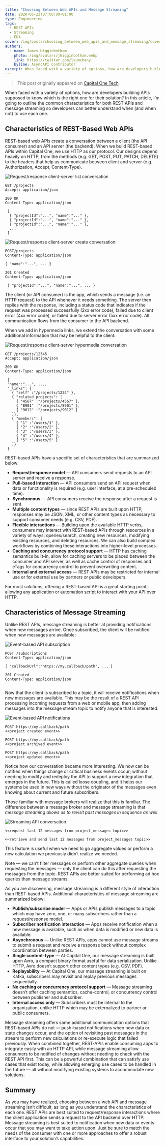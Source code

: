 ```yaml
---
title: "Choosing Between Web APIs and Message Streaming"
date: 2020-06-23T07:00:00+01:00
type: Engineering
tags:
  - REST APIs
  - Streaming
  - EDA
cover: /img/posts/choosing_between_web_apis_and_message_streaming/cover.webp
authors:
  - name: James Higginbotham
    photo: /img/avatars/jhigginbotham.webp
    link: https://twitter.com/launchany
    byline: AsyncAPI Contributor
excerpt: When faced with a variety of options, how are developers building APIs supposed to know which is the right one for their solution? In this article, I’m going to outline the common characteristics for both REST APIs and message streaming so developers can better understand when (and when not) to use each one.
---
```


> This post originally appeared on [Capital One Tech](https://medium.com/capital-one-tech/choosing-between-rest-web-apis-and-message-streaming-8e2f4813a058)

When faced with a variety of options, how are developers building APIs supposed to know which is the right one for their solution? In this article, I’m going to outline the common characteristics for both REST APIs and message streaming so developers can better understand when (and when not) to use each one.

## Characteristics of REST-Based Web APIs

REST-based web APIs create a conversation between a client (the API consumer) and an API server (the backend). When we build REST-based APIs within Capital One, we use HTTP as our protocol. Our designs depend heavily on HTTP, from the methods (e.g. GET, POST, PUT, PATCH, DELETE) to the headers that help us communicate between client and server (e.g. Authorization, Accept, Content-Type).

![Request/response client-server list conversation](/img/posts/choosing_between_web_apis_and_message_streaming/convo-1.webp)

```
GET /projects
Accept: application/json

200 OK
Content-Type: application/json
 
 [
  { "projectId":"...", "name":"..." },
  { "projectId":"...", "name":"..." },
  { "projectId":"...", "name":"..." },
  ...
 ]
```

![Request/response client-server create conversation](/img/posts/choosing_between_web_apis_and_message_streaming/convo-2.webp)

```
POST/projects
Content-Type: application/json

{ "name":"...", ... }

201 Created
Content-Type: application/json
 
 { "projectId":"...", "name":"...", ... }

```

The client (or API consumer) is the app, which sends a message (i.e. an HTTP request) to the API whenever it needs something. The server then replies with the response, including a status code that indicates if the request was processed successfully (2xx error code), failed due to client error (4xx error code), or failed due to server error (5xx error code). All communication flows from the consumer to the API backend.

When we add in hypermedia links, we extend the conversation with some additional information that may be helpful to the client:

![Request/response client-server hypermedia conversation](/img/posts/choosing_between_web_apis_and_message_streaming/convo-3.webp)

```
GET /projects/12345
Accept: application/json

200 OK
Content-Type: application/json
 
 { 
 "name":"...", ...,
 "_links": {
   { "self" :"/projects/1234" }, 
   { "related_projects": [
     { "4567" :"/projects/4567" }, 
     { "8901" :"/projects/8901" }, 
     { "9012" :"/projects/9012" } 
   ]}, 
   { "members": [
     { "1" :"/users/1" }, 
     { "2" :"/users/2" }, 
     { "3" :"/users/3" }, 
     { "4" :"/users/4" }, 
     { "5" :"/users/5" } 
   ]}
 }
```

REST-based APIs have a specific set of characteristics that are summarized below:

* __Request/response model__ — API consumers send requests to an API server and receive a response.
* __Pull-based interaction__ — API consumers send an API request when data or functionality is required (e.g. user interface, at a pre-scheduled time).
* __Synchronous__ — API consumers receive the response after a request is sent.
* __Multiple content types__ — since REST APIs are built upon HTTP, responses may be JSON, XML, or other content types as necessary to support consumer needs (e.g. CSV, PDF).
* __Flexible interactions__ — Building upon the available HTTP verbs, consumers may interact with REST-based APIs through resources in a variety of ways: queries/search, creating new resources, modifying existing resources, and deleting resources. We can also build complex workflows by combining these interactions into higher-level processes.
* __Caching and concurrency protocol support__ — HTTP has caching semantics built-in, allow for caching servers to be placed between the consumer and API server, as well as cache control of responses and eTags for concurrency control to prevent overwriting content.
* __Internal and external access__ — REST APIs may be restricted for internal use or for external use by partners or public developers.

For most solutions, offering a REST-based API is a great starting point, allowing any application or automation script to interact with your API over HTTP.

## Characteristics of Message Streaming

Unlike REST APIs, message streaming is better at providing notifications when new messages arrive. Once subscribed, the client will be notified when new messages are available:

![Event-based API subscription](/img/posts/choosing_between_web_apis_and_message_streaming/convo-4.webp)

```
POST /subscriptions
Content-Type: application/json

{ "callbackUrl":"https://my.callback/path", ... }

201 Created
Content-Type: application/json
 
```

Now that the client is subscribed to a topic, it will receive notifications when new messages are available. This may be the result of a REST API processing incoming requests from a web or mobile app, then adding messages into the message stream topic to notify anyone that is interested:

![Event-based API notifications](/img/posts/choosing_between_web_apis_and_message_streaming/convo-5.webp)

```
POST https://my.callback/path
<<project created event>>

POST https://my.callback/path
<<project archived event>>

POST https://my.callback/path
<<project updated event>>
```

Notice how our conversation became more interesting. We now can be notified when things change or critical business events occur; without needing to modify and redeploy the API to support a new integration that emerges in the future. This is called loose coupling, and it helps our systems be used in new ways without the originator of the messages even knowing about current and future subscribers.

Those familiar with message brokers will realize that this is familiar. The difference between a message broker and message streaming is that _message streaming allows us to revisit past messages in sequence as well_:

![Streaming API conversation](/img/posts/choosing_between_web_apis_and_message_streaming/convo-6.webp)

```
<<request last 12 messages from project_messages topic>>

<<retrieve and send last 12 messages from project_messages topic>>
```

This feature is useful when we need to go aggregate values or perform a new calculation we previously didn’t realize we needed.

Note — we can’t filter messages or perform other aggregate queries when requesting the messages — only the client can do this after requesting the messages from the topic. REST APIs are better suited for performing ad hoc queries than message streams.

As you are discovering, message streaming is a different style of interaction than REST-based APIs. Additional characteristics of message streaming are summarized below:

* __Publish/subscribe model__ — Apps or APIs publish messages to a topic which may have zero, one, or many subscribers rather than a request/response model.
* __Subscriber notification interaction__ — Apps receive notification when a new message is available, such as when data is modified or new data is available.
* __Asynchronous__ — Unlike REST APIs, apps cannot use message streams to submit a request and receive a response back without complex coordination between parties.
* __Single content-type__ — At Capital One, our message streaming is built upon Avro, a compact binary format useful for data serialization. Unlike HTTP, Avro doesn’t support other content types (e.g. CSV, PDF).
* __Replayability__ — At Capital One, our message streaming is built on Kafka, subscribers may revisit and replay previous messages sequentially.
* __No caching or concurrency protocol support__ — Message streaming doesn’t offer caching semantics, cache-control, or concurrency control between publisher and subscriber.
* __Internal access only__ — Subscribers must be internal to the organization, unlike HTTP which may be externalized to partner or public consumers.

Message streaming offers some additional communication options that REST-based APIs do not — push-based notifications when new data or state changes occur, and the option of revisiting past messages in the stream to perform new calculations or re-execute logic that failed previously. When combined together, REST-APIs enable consuming apps to integrate easily with an HTTP API, while message streaming allow consumers to be notified of changes without needing to check with the REST API first. This can be a powerful combination that can satisfy use cases that exist today, while allowing emerging use cases to be handled in the future — all without modifying existing systems to accommodate new solutions.

## Summary

As you may have realized, choosing between a web API and message streaming isn’t difficult, as long as you understand the characteristics of each one. REST APIs are best suited to request/response interactions where the client application sends a request to the API backend over HTTP. Message streaming is best suited to notification when new data or events occur that you may want to take action upon. Just be sure to match the needs of the consumer with one or more approaches to offer a robust interface to your solution’s capabilities.
